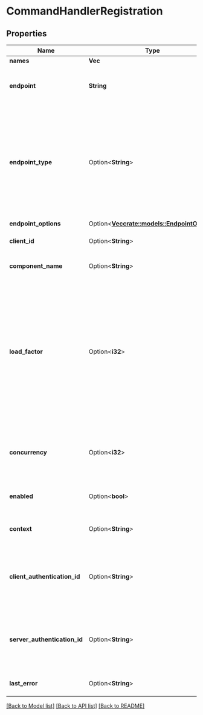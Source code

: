 # CommandHandlerRegistration

## Properties

Name | Type | Description | Notes
------------ | ------------- | ------------- | -------------
**names** | **Vec<String>** |  | 
**endpoint** | **String** | Message-handling client application endpoint | 
**endpoint_type** | Option<**String**> | Type of client application endpoint - `http-raw` endpoint type is served with single raw command payload - `http-message` endpoint type is served with single command message  | [optional][default to http-raw]
**endpoint_options** | Option<[**Vec<crate::models::EndpointOption>**](EndpointOption.md)> |  | [optional]
**client_id** | Option<**String**> | Unique client application identifier | [optional]
**component_name** | Option<**String**> | Client application name | [optional]
**load_factor** | Option<**i32**> | The amount of load an Axon application would carry compared to other instances.  For example, if you have a two command handlers set up, each with a load factor of 100,  they will both carry an equal amount of load  | [optional][default to 100]
**concurrency** | Option<**i32**> | The number of concurrent commands that the command handler can handle. | [optional][default to 1]
**enabled** | Option<**bool**> | Is this command handler enabled? | [optional][default to true]
**context** | Option<**String**> | Context name | [optional][default to default]
**client_authentication_id** | Option<**String**> | Id of the stored authentication used by synapse to call the registered handler | [optional]
**server_authentication_id** | Option<**String**> | Id of the stored authentication used by synapse to contact axon server for this registration | [optional]
**last_error** | Option<**String**> | The last error occuring with this handler | [optional]

[[Back to Model list]](../README.md#documentation-for-models) [[Back to API list]](../README.md#documentation-for-api-endpoints) [[Back to README]](../README.md)


